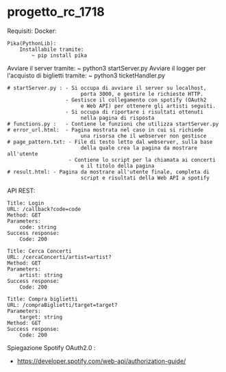 # progetto_rc_1718

Requisiti:
	Docker:

	Pika(PythonLib):
		Installabile tramite:
			~ pip install pika

Avviare il server tramite:
	~ python3 startServer.py
Avviare il logger per l'acquisto di biglietti tramite:
	~ python3 ticketHandler.py
	
	# startServer.py : - Si occupa di avviare il server su localhost, 
							porta 3000, e gestire le richieste HTTP.
					   - Gestisce il collegamento con spotify (OAuth2
							e Web API) per ottenere gli artisti seguiti.
					   - Si occupa di riportare i risultati ottenuti 
							nella pagina di risposta
	# functions.py :   - Contiene le funzioni che utilizza startServer.py
	# error_url.html:  - Pagina mostrata nel caso in cui si richiede
							una risorsa che il webserver non gestisce
	# page_pattern.txt: - File di testo letto dal webserver, sulla base
							della quale crea la pagina da mostrare all'utente
						- Contiene lo script per la chiamata ai concerti
							e il titolo della pagina
	# result.html: - Pagina da mostrare all'utente finale, completa di
							script e risultati della Web API a spotify
							
						

API REST:

	Title: Login
	URL: /callback?code=code
	Method: GET
	Parameters:
		code: string
	Success response:
		Code: 200

	Title: Cerca Concerti
	URL: /cercaConcerti/artist=artist?
	Method: GET
	Parameters:
		artist: string
	Success response:
		Code: 200

	Title: Compra biglietti
	URL: /compraBiglietti/target=target?
	Parameters:
		target: string
	Method: GET
	Success response: 
		Code: 200

Spiegazione Spotify OAuth2.0 : 
 - https://developer.spotify.com/web-api/authorization-guide/
